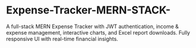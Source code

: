 # Expense-Tracker-MERN-STACK-
A full-stack MERN Expense Tracker with JWT authentication, income &amp; expense management, interactive charts, and Excel report downloads. Fully responsive UI with real-time financial insights.
